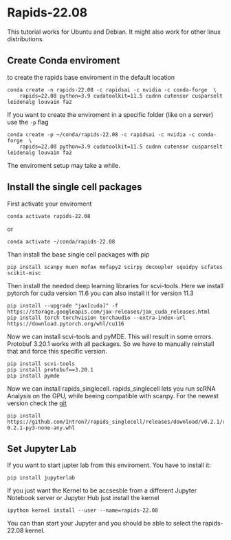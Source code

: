 # Rapids-22.08

This tutorial works for Ubuntu and Debian. It might also work for other linux distributions.

## Create Conda enviroment
to create the rapids base enviroment in the default location

```
conda create -n rapids-22.08 -c rapidsai -c nvidia -c conda-forge  \
    rapids=22.08 python=3.9 cudatoolkit=11.5 cudnn cutensor cusparselt leidenalg louvain fa2 
```
If you want to create the enviroment in a specific folder (like on a server) use the `-p` flag
```
conda create -p ~/conda/rapids-22.08 -c rapidsai -c nvidia -c conda-forge  \
    rapids=22.08 python=3.9 cudatoolkit=11.5 cudnn cutensor cusparselt leidenalg louvain fa2 
```
The enviroment setup may take a while.

## Install the single cell packages
First activate your enviroment
```
conda activate rapids-22.08
```
or
```
conda activate ~/conda/rapids-22.08
```
Than install the base single cell packages with pip
```
pip install scanpy muon mofax mofapy2 scirpy decoupler squidpy scfates scikit-misc
```
Then install the needed deep learning libraries for scvi-tools.
Here we install pytorch for cuda version 11.6 you can also install it for version 11.3
```
pip install --upgrade "jax[cuda]" -f https://storage.googleapis.com/jax-releases/jax_cuda_releases.html
pip install torch torchvision torchaudio --extra-index-url https://download.pytorch.org/whl/cu116
```
Now we can install scvi-tools and pyMDE. This will result in some errors. Protobuf 3.20.1 works with all packages. So we have to manually reinstall that and force this specific version.
```
pip install scvi-tools
pip install protobuf==3.20.1
pip install pymde
```
Now we can install rapids_singlecell. rapids_singlecell lets you run scRNA Analysis on the GPU, while beeing compatible with scanpy.
For the newest version check the [git](https://github.com/Intron7/rapids_singlecell)
```
pip install https://github.com/Intron7/rapids_singlecell/releases/download/v0.2.1/rapids_singlecell-0.2.1-py3-none-any.whl
```

## Set Jupyter Lab
If you want to start jupter lab from this enviroment. You have to install it:
```
pip install jupyterlab
```
If you just want the Kernel to be accsesble from a different Jupyter Notebook server or Jupyter Hub just install the kernel
```
ipython kernel install --user --name=rapids-22.08
```
You can than start your Jupyter and you should be able to select the rapids-22.08 kernel.



